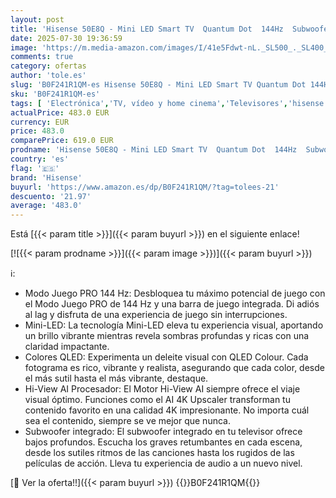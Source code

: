 ```yaml
---
layout: post
title: 'Hisense 50E8Q - Mini LED Smart TV  Quantum Dot  144Hz  Subwoofer Integrado  Dolby Vision IQ & Dolby Atmos  Full Array Local Dimming  Procesador Hi-View Engine'
date: 2025-07-30 19:36:59
image: 'https://m.media-amazon.com/images/I/41e5Fdwt-nL._SL500_._SL400_.jpg'
comments: true
category: ofertas
author: 'tole.es'
slug: 'B0F241R1QM-es Hisense 50E8Q - Mini LED Smart TV Quantum Dot 144Hz...'
sku: 'B0F241R1QM-es'
tags: [ 'Electrónica','TV, vídeo y home cinema','Televisores','hisense','smart','tv','🇪🇸', ]
actualPrice: 483.0 EUR
currency: EUR
price: 483.0
comparePrice: 619.0 EUR
prodname: 'Hisense 50E8Q - Mini LED Smart TV  Quantum Dot  144Hz  Subwoofer Integrado  Dolby Vision IQ & Dolby Atmos  Full Array Local Dimming  Procesador Hi-View Engine'
country: 'es'
flag: '🇪🇸'
brand: 'Hisense'
buyurl: 'https://www.amazon.es/dp/B0F241R1QM/?tag=tolees-21'
descuento: '21.97'
average: '483.0'
---
```


Está [{{< param title >}}]({{< param buyurl >}}) en el siguiente enlace!

[![{{< param prodname >}}]({{< param image >}})]({{< param buyurl >}})

ℹ️:

- Modo Juego PRO 144 Hz: Desbloquea tu máximo potencial de juego con el Modo Juego PRO de 144 Hz y una barra de juego integrada. Di adiós al lag y disfruta de una experiencia de juego sin interrupciones.
- Mini-LED: La tecnología Mini-LED eleva tu experiencia visual, aportando un brillo vibrante mientras revela sombras profundas y ricas con una claridad impactante.
- Colores QLED: Experimenta un deleite visual con QLED Colour. Cada fotograma es rico, vibrante y realista, asegurando que cada color, desde el más sutil hasta el más vibrante, destaque.
- Hi-View AI Procesador: El Motor Hi-View AI siempre ofrece el viaje visual óptimo. Funciones como el AI 4K Upscaler transforman tu contenido favorito en una calidad 4K impresionante. No importa cuál sea el contenido, siempre se ve mejor que nunca.
- Subwoofer integrado: El subwoofer integrado en tu televisor ofrece bajos profundos. Escucha los graves retumbantes en cada escena, desde los sutiles ritmos de las canciones hasta los rugidos de las películas de acción. Lleva tu experiencia de audio a un nuevo nivel.

[🛒 Ver la oferta!!]({{< param buyurl >}})
{{<world>}}B0F241R1QM{{</world>}}
